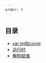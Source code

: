 ```yaml
---
order: 0
---
```

## 目录

+ [var,let和const](./let-const)
+ [运行时](./running-time)
+ [解构赋值](./destructuring)